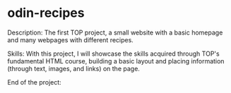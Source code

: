 # odin-recipes

Description:
The first TOP project, a small website with a basic homepage and many webpages with different recipes.

Skills:
With this project, I will showcase the skills acquired through TOP's fundamental HTML course,
building a basic layout and placing information (through text, images, and links) on the page.

End of the project:
<!-- Add a description of what this project has taught you -->

